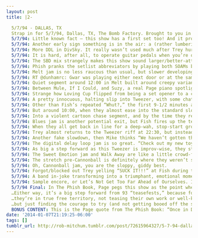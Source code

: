 ```yaml
---
layout: post
title: |2-

  5/7/94 - DALLAS, TX
  Strap in for 5/7/94, Dallas, TX, The Bomb Factory. Brought to you in crystal-clear SBD quality by Live Phish Vol. 18.
  5/7/94: Little known fact — this show has a first set too! And it prophetically kicks off with a Llama ft. some subtle DDL trickery.
  5/7/94: Another early sign something is in the air: a (rather lumbering, tbh) Horn gets a little improvised Trey/Mike postscript.
  5/7/94: More DDL in DivSky. It really wasn’t used much after Trey hurt his ankle, so it seems like he rediscovered it just before this show.
  5/7/94: It is hard, after all, to operate guitar pedals when you’re on crutches.
  5/7/94: The SBD mix strangely makes this show sound larger/better-attended than others on the southern swing. Capacity: 2700.
  5/7/94: Phish pranks the setlist abbreviators by playing both SOAMs back-to-back for the first time.
  5/7/94: Melt jam is no less raucous than usual, but slower developing. Mike in more of a leadership role, unless it’s just the pro SBD mix.
  5/7/94: RT @dunhamrc: Gwar was playing either next door or at the same venue day before or after, can’t remember which.
  5/7/94: Quiet segment around 12:00 in Melt built around creepy variant of the 3-note return and ominous piano chords.
  5/7/94: Between Mule, If I Could, and Suzy, a real Page piano spotlight to close out the first set.
  5/7/94: Strange how Loving Cup flipped from being a set opener to a closer over its tenure in the Phish songbook.
  5/7/94: A pretty innocuous, halting slip into Tweezer, with some chatter between the verses. I wonder if this will be a good version?
  5/7/94: Other than Fish’s repeated “Whut?,” the first 9-1/2 minutes are pretty standard clockwork discord 93/early-94 Tweezer.
  5/7/94: But around 10:00, when they almost ease into the standard slowdown ending, but instead lock onto a funky Mike line…
  5/7/94: Into a violent cartoon chase segment, and by the time they reach the blues strut ~14:00 they’re well off orbit and unconcerned.
  5/7/94: Blues jam is another potential exit, but Fish fires up the tempo to Buried Alive/Llama levels. Some pairing off brings the weird.
  5/7/94: When they all get back in line for a deep-wah, stop-start groove, they blow past the 20-minute mark…the first Tweezer to do so.
  5/7/94: Trey almost returns to the Tweezer riff at 22:30, but instead finds a great MLB-ish pattern (or maybe 12/30/93 Mikes-ish) to peak.
  5/7/94: Another fake slowdown, then Mike thinks “We haven’t gotten this experimental since Aug 93” and so triggers SPARKS in tribute.
  5/7/94: The digital delay loop jam is so great. “Check out my new toy” self-indulgence transforms into a rich, new sound in 4 minutes flat.
  5/7/94: As big a step forward as this Tweezer is improv-wise, they still can’t help falling back on the classic rock teasefest crutch.
  5/7/94: The Sweet Emotion jam and Walk Away are like a little crowd-friendly cover band oasis in the deep jamming desert.
  5/7/94: The stretch pre-Cannonball is definitely where they weren’t sure what to do, but they DON’T STOP, which is the important part.
  5/7/94: Oh, Cannonball jam, you are the sloppy, giddy best.
  5/7/94: Forgot/blocked out Trey yelling “SUCK IT!!!” at Fish during the Purple Rain solo.
  5/7/94: A band in-joke transforming into a triumphant, emotional moment before our eyes…yeah, the HYHU jam pretty much sums up this show.
  5/7/94: Sample encore, or Let’s Not Get Too Far Ahead of Ourselves. I like to imagine an Elektra rep on tour w/ them, frowning thru Set II.
  5/7/94 Final: In The Phish Book, Page pegs this show as the point where they start playing extended jams. Maybe so, maybe not…
  …Either way, it’s a big step forward from 93 “teasefests,” because for the first 20-some minutes (and for a few segments after)…
  …they’re in true free territory, not teasing their own work or well-known hits. It doesn’t always click here…
  …but just finding the courage to try (and not getting booed off the stage, even in TX) sets the stage for the rest of the year/era. 
  BONUS CONTENT: This is the Page quote from The Phish Book: “Once in Dallas [5/7/94] we decided to play ‘Tweezer’ for the whole set, which was probably the beginning of our whole extended-song thing.”
date: '2014-01-07T21:19:25-06:00'
tags: []
tumblr_url: http://rob-mitchum.tumblr.com/post/72615964327/5-7-94-dallas-tx-strap-in-for-5-7-94-dallas
---
```

